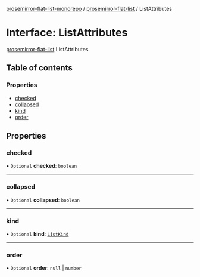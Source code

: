 [prosemirror-flat-list-monorepo](../README.md) / [prosemirror-flat-list](../modules/prosemirror_flat_list.md) / ListAttributes

# Interface: ListAttributes

[prosemirror-flat-list](../modules/prosemirror_flat_list.md).ListAttributes

## Table of contents

### Properties

- [checked](prosemirror_flat_list.ListAttributes.md#checked)
- [collapsed](prosemirror_flat_list.ListAttributes.md#collapsed)
- [kind](prosemirror_flat_list.ListAttributes.md#kind)
- [order](prosemirror_flat_list.ListAttributes.md#order)

## Properties

### checked

• `Optional` **checked**: `boolean`

___

### collapsed

• `Optional` **collapsed**: `boolean`

___

### kind

• `Optional` **kind**: [`ListKind`](../modules/prosemirror_flat_list.md#listkind)

___

### order

• `Optional` **order**: ``null`` \| `number`
